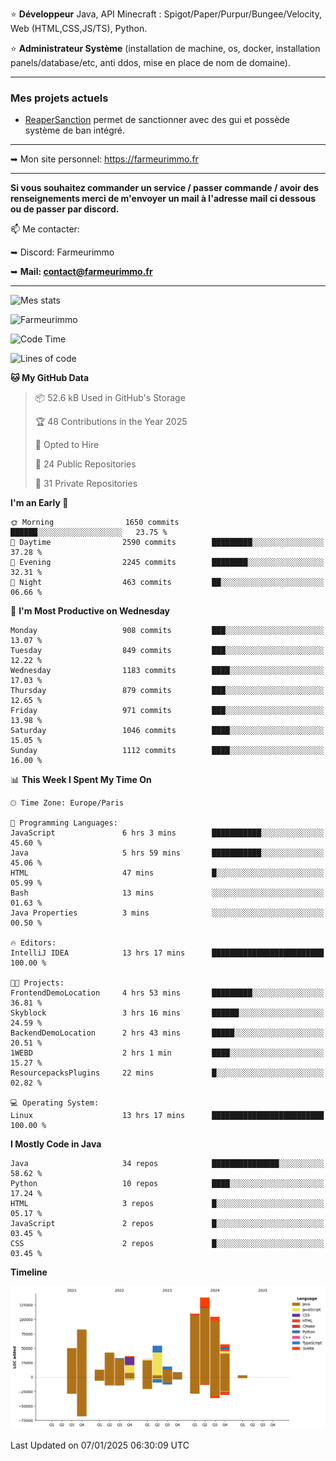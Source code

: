 ⭐ **Développeur** Java, API Minecraft : Spigot/Paper/Purpur/Bungee/Velocity, Web (HTML,CSS,JS/TS), Python.

⭐ **Administrateur Système** (installation de machine, os, docker, installation panels/database/etc, anti ddos, mise en place de nom de domaine).

---

### Mes projets actuels
- [ReaperSanction](https://www.spigotmc.org/resources/reapersanction.89580/) permet de sanctionner avec des gui et possède système de ban intégré.

---

➥ Mon site personnel: https://farmeurimmo.fr

---

**Si vous souhaitez commander un service / passer commande / avoir des renseignements merci de m'envoyer un mail à l'adresse mail ci dessous ou de passer par discord.**

📫 Me contacter:
 
   ➥ Discord: Farmeurimmo
   
   ➥ **Mail: contact@farmeurimmo.fr**

---

![Mes stats](https://github-readme-stats.farmeurimmo.fr/api?username=Farmeurimmo&count_private=true&show_icons=true&theme=radical)

<img src="https://komarev.com/ghpvc/?username=Farmeurimmo" alt="Farmeurimmo" />

<!--START_SECTION:waka-->
![Code Time](http://img.shields.io/badge/Code%20Time-1%2C749%20hrs%2038%20mins-blue)

![Lines of code](https://img.shields.io/badge/From%20Hello%20World%20I%27ve%20Written-784.2%20thousand%20lines%20of%20code-blue)

**🐱 My GitHub Data** 

> 📦 52.6 kB Used in GitHub's Storage 
 > 
> 🏆 48 Contributions in the Year 2025
 > 
> 💼 Opted to Hire
 > 
> 📜 24 Public Repositories 
 > 
> 🔑 31 Private Repositories 
 > 
**I'm an Early 🐤** 

```text
🌞 Morning                1650 commits        ██████░░░░░░░░░░░░░░░░░░░   23.75 % 
🌆 Daytime                2590 commits        █████████░░░░░░░░░░░░░░░░   37.28 % 
🌃 Evening                2245 commits        ████████░░░░░░░░░░░░░░░░░   32.31 % 
🌙 Night                  463 commits         ██░░░░░░░░░░░░░░░░░░░░░░░   06.66 % 
```
📅 **I'm Most Productive on Wednesday** 

```text
Monday                   908 commits         ███░░░░░░░░░░░░░░░░░░░░░░   13.07 % 
Tuesday                  849 commits         ███░░░░░░░░░░░░░░░░░░░░░░   12.22 % 
Wednesday                1183 commits        ████░░░░░░░░░░░░░░░░░░░░░   17.03 % 
Thursday                 879 commits         ███░░░░░░░░░░░░░░░░░░░░░░   12.65 % 
Friday                   971 commits         ███░░░░░░░░░░░░░░░░░░░░░░   13.98 % 
Saturday                 1046 commits        ████░░░░░░░░░░░░░░░░░░░░░   15.05 % 
Sunday                   1112 commits        ████░░░░░░░░░░░░░░░░░░░░░   16.00 % 
```


📊 **This Week I Spent My Time On** 

```text
🕑︎ Time Zone: Europe/Paris

💬 Programming Languages: 
JavaScript               6 hrs 3 mins        ███████████░░░░░░░░░░░░░░   45.60 % 
Java                     5 hrs 59 mins       ███████████░░░░░░░░░░░░░░   45.06 % 
HTML                     47 mins             █░░░░░░░░░░░░░░░░░░░░░░░░   05.99 % 
Bash                     13 mins             ░░░░░░░░░░░░░░░░░░░░░░░░░   01.63 % 
Java Properties          3 mins              ░░░░░░░░░░░░░░░░░░░░░░░░░   00.50 % 

🔥 Editors: 
IntelliJ IDEA            13 hrs 17 mins      █████████████████████████   100.00 % 

🐱‍💻 Projects: 
FrontendDemoLocation     4 hrs 53 mins       █████████░░░░░░░░░░░░░░░░   36.81 % 
Skyblock                 3 hrs 16 mins       ██████░░░░░░░░░░░░░░░░░░░   24.59 % 
BackendDemoLocation      2 hrs 43 mins       █████░░░░░░░░░░░░░░░░░░░░   20.51 % 
1WEBD                    2 hrs 1 min         ████░░░░░░░░░░░░░░░░░░░░░   15.27 % 
ResourcepacksPlugins     22 mins             █░░░░░░░░░░░░░░░░░░░░░░░░   02.82 % 

💻 Operating System: 
Linux                    13 hrs 17 mins      █████████████████████████   100.00 % 
```

**I Mostly Code in Java** 

```text
Java                     34 repos            ███████████████░░░░░░░░░░   58.62 % 
Python                   10 repos            ████░░░░░░░░░░░░░░░░░░░░░   17.24 % 
HTML                     3 repos             █░░░░░░░░░░░░░░░░░░░░░░░░   05.17 % 
JavaScript               2 repos             █░░░░░░░░░░░░░░░░░░░░░░░░   03.45 % 
CSS                      2 repos             █░░░░░░░░░░░░░░░░░░░░░░░░   03.45 % 
```



**Timeline**

![Lines of Code chart](https://raw.githubusercontent.com/Farmeurimmo/Farmeurimmo/main/assets/bar_graph.png)


 Last Updated on 07/01/2025 06:30:09 UTC
<!--END_SECTION:waka-->
